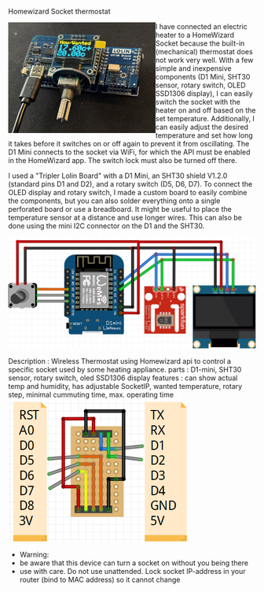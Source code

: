 Homewizard Socket thermostat

<img src="https://github.com/gtmans/homewizard/blob/main/thermostat/Sochet-thermostat-smaller.png" align=left width="300" />

I have connected an electric heater to a HomeWizard Socket because the built-in (mechanical) thermostat does not work very well. With a few simple and inexpensive components (D1 Mini, SHT30 sensor, rotary switch, OLED SSD1306 display), I can easily switch the socket with the heater on and off based on the set temperature. Additionally, I can easily adjust the desired temperature and set how long it takes before it switches on or off again to prevent it from oscillating. The D1 Mini connects to the socket via WiFi, for which the API must be enabled in the HomeWizard app. The switch lock must also be turned off there.

I used a "Tripler Lolin Board" with a D1 Mini, an SHT30 shield V1.2.0 (standard pins D1 and D2), and a rotary switch (D5, D6, D7). To connect the OLED display and rotary switch, I made a custom board to easily combine the components, but you can also solder everything onto a single perforated board or use a breadboard. It might be useful to place the temperature sensor at a distance and use longer wires. This can also be done using the mini I2C connector on the D1 and the SHT30.

<img src="https://github.com/gtmans/homewizard/blob/main/thermostat/Thermo-Fritz.png" />

Description : Wireless Thermostat using Homewizard api to control a specific socket used by some heating appliance.
parts    : D1-mini, SHT30 sensor, rotary switch, oled SSD1306 display
features : can show actual temp and humidity, has adjustable SocketIP, wanted temperature, rotary step, minimal cummuting time, max. operating time 
<img src="https://github.com/gtmans/homewizard/blob/main/thermostat/Thermo-breakout.png" />
 * Warning:
 * be aware that this device can turn a socket on without you being there 
 * use with care. Do not use unattended. Lock socket IP-address in your router (bind to MAC address) so it cannot change 
